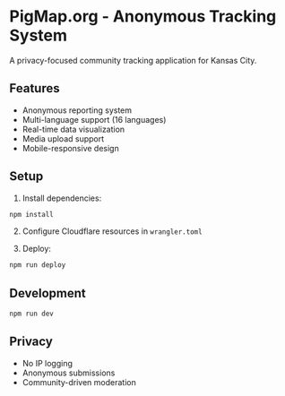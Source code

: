 # PigMap.org - Anonymous Tracking System

A privacy-focused community tracking application for Kansas City.

## Features

- Anonymous reporting system
- Multi-language support (16 languages)
- Real-time data visualization
- Media upload support
- Mobile-responsive design

## Setup

1. Install dependencies:
```bash
npm install
```

2. Configure Cloudflare resources in `wrangler.toml`

3. Deploy:
```bash
npm run deploy
```

## Development

```bash
npm run dev
```

## Privacy

- No IP logging
- Anonymous submissions
- Community-driven moderation